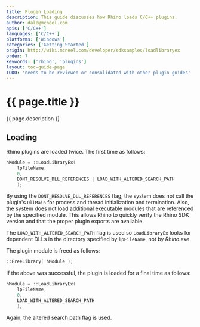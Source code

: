 ```yaml
---
title: Plugin Loading
description: This guide discusses how Rhino loads C/C++ plugins.
author: dale@mcneel.com
apis: ['C/C++']
languages: ['C/C++']
platforms: ['Windows']
categories: ['Getting Started']
origin: http://wiki.mcneel.com/developer/sdksamples/loadlibraryex
order: 7
keywords: ['rhino', 'plugins']
layout: toc-guide-page
TODO: 'needs to be reviewed or consolidated with other plugin guides'
---
```


# {{ page.title }}

{{ page.description }}

## Loading

Rhino plugins are loaded twice.  The first time as follows:

```cpp
hModule = ::LoadLibraryEx(
    lpFileName,
    0,
    DONT_RESOLVE_DLL_REFERENCES | LOAD_WITH_ALTERED_SEARCH_PATH
    );
```

By using the `DONT_RESOLVE_DLL_REFERENCES` flag, the system does not call the plugin's `DllMain` for process and thread initialization and termination.  Also, the system does not load additional executable modules that are referenced by the specified module.  This allows Rhino to quickly verify the Rhino SDK version and that the proper plugin exports are available.

The `LOAD_WITH_ALTERED_SEARCH_PATH` flag is used so `LoadLibraryEx` looks for dependent DLLs in the directory specified by `lpFileName`, not by *Rhino.exe*.

The plugin module is freed as follows:

```cpp
::FreeLibrary( hModule );
```

If the above was successful, the plugin is loaded for a final time as follows:

```cpp
hModule = ::LoadLibraryEx(
    lpFileName,
    0,
    LOAD_WITH_ALTERED_SEARCH_PATH
    );
```

Again, the altered search path flag is used.
